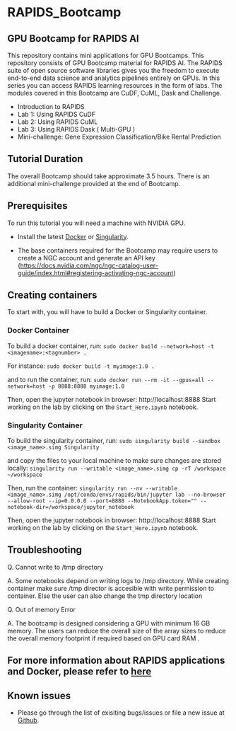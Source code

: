 # RAPIDS_Bootcamp

## GPU Bootcamp for RAPIDS AI

This repository contains mini applications for GPU Bootcamps. This repository consists of GPU Bootcamp material for RAPIDS AI. The RAPIDS suite of open source software libraries gives you the freedom to execute end-to-end data science and analytics pipelines entirely on GPUs. In this series you can access RAPIDS learning resources in the form of labs. The modules covered in this Bootcamp are CuDF, CuML, Dask and Challenge.

- Introduction to RAPIDS
- Lab 1: Using RAPIDS CuDF
- Lab 2: Using RAPIDS CuML
- Lab 3: Using RAPIDS Dask ( Multi-GPU )
- Mini-challenge: Gene Expression Classification/Bike Rental Prediction


## Tutorial Duration

The overall Bootcamp should take approximate 3.5 hours. There is an additional mini-challenge provided at the end of Bootcamp.  

## Prerequisites
To run this tutorial you will need a machine with NVIDIA GPU.

- Install the latest [Docker](https://docs.nvidia.com/datacenter/cloud-native/container-toolkit/install-guide.html#docker) or [Singularity](https://sylabs.io/docs/).

- The base containers required for the Bootcamp may require users to create a NGC account and generate an API key (https://docs.nvidia.com/ngc/ngc-catalog-user-guide/index.html#registering-activating-ngc-account)

## Creating containers
To start with, you will have to build a Docker or Singularity container.

### Docker Container
To build a docker container, run:
`sudo docker build --network=host -t <imagename>:<tagnumber> .`

For instance:
`sudo docker build -t myimage:1.0 .`

and to run the container, run:
`sudo docker run --rm -it --gpus=all --network=host -p 8888:8888 myimage:1.0`

Then, open the jupyter notebook in browser: http://localhost:8888
Start working on the lab by clicking on the `Start_Here.ipynb` notebook.

### Singularity Container

To build the singularity container, run: 
`sudo singularity build --sandbox <image_name>.simg Singularity`

and copy the files to your local machine to make sure changes are stored locally:
`singularity run --writable <image_name>.simg cp -rT /workspace ~/workspace`

Then, run the container:
`singularity run --nv --writable <image_name>.simg /opt/conda/envs/rapids/bin/jupyter lab --no-browser --allow-root --ip=0.0.0.0 --port=8888 --NotebookApp.token="" --notebook-dir=/workspace/jupyter_notebook`

Then, open the jupyter notebook in browser: http://localhost:8888
Start working on the lab by clicking on the `Start_Here.ipynb` notebook.

## Troubleshooting

Q. Cannot write to /tmp directory

A. Some notebooks depend on writing logs to /tmp directory. While creating container make sure /tmp director is accesible with write permission to container. Else the user can also change the tmp directory location

Q. Out of memory Error

A. The bootcamp is designed considering a GPU with minimum 16 GB memory. The users can reduce the overall size of the array sizes to reduce the overall memory footprint if required based on GPU card RAM .

## For more information about RAPIDS applications and Docker, please refer to <a href="https://hub.docker.com/r/rapidsai/rapidsai/"> here</a>

## Known issues
- Please go through the list of exisiting bugs/issues or file a new issue at [Github](https://github.com/gpuhackathons-org/gpubootcamp/issues).